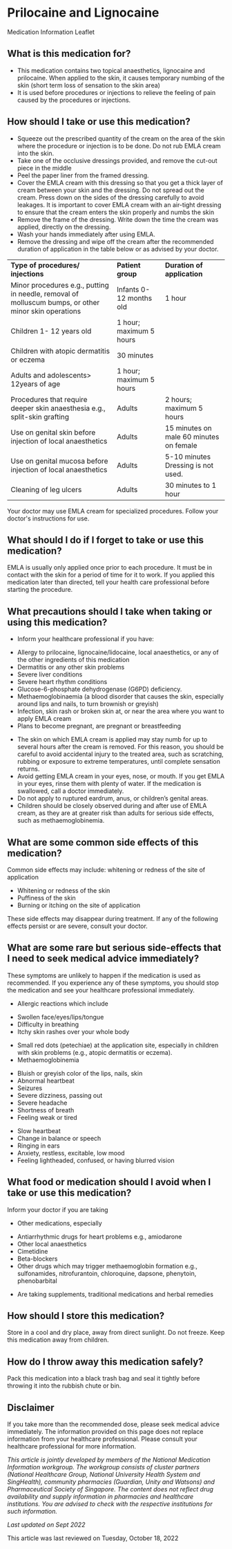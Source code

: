 # Prilocaine and Lignocaine

Medication Information Leaflet

What is this medication for?
----------------------------

* This medication contains two topical anaesthetics, lignocaine and prilocaine. When applied to the skin, it causes temporary numbing of the skin (short term loss of sensation to the skin area)
* It is used before procedures or injections to relieve the feeling of pain caused by the procedures or injections.

How should I take or use this medication?
-----------------------------------------

* Squeeze out the prescribed quantity of the cream on the area of the skin where the procedure or injection is to be done. Do not rub EMLA cream into the skin.
* Take one of the occlusive dressings provided, and remove the cut-out piece in the middle
* Peel the paper liner from the framed dressing.
* Cover the EMLA cream with this dressing so that you get a thick layer of cream between your skin and the dressing. Do not spread out the cream. Press down on the sides of the dressing carefully to avoid leakages. It is important to cover EMLA cream with an air-tight dressing to ensure that the cream enters the skin properly and numbs the skin
* Remove the frame of the dressing. Write down the time the cream was applied, directly on the dressing.
* Wash your hands immediately after using EMLA.
* Remove the dressing and wipe off the cream after the recommended duration of application in the table below or as advised by your doctor.

|  |  |  |
| --- | --- | --- |
| **​Type of procedures/ injections** | **​Patient group** | ​**Duration of application** |
| ​Minor procedures e.g., putting in needle, removal of molluscum bumps, or other minor skin operations ​  ​ ​ | ​Infants 0- 12 months old | ​1 hour |
| ​Children 1- 12 years old | ​1 hour; maximum 5 hours |
| ​Children with atopic dermatitis or eczema | ​30 minutes |
| ​Adults and adolescents> 12years of age | ​1 hour; maximum 5 hours |
| ​Procedures that require deeper skin anaesthesia e.g., split-skin grafting | ​Adults | ​2 hours; maximum 5 hours |
| ​Use on genital skin before injection of local anaesthetics | ​Adults | ​15 minutes on male 60 minutes on female |
| ​Use on genital mucosa before injection of local anaesthetics | ​Adults | ​5-10 minutes Dressing is not used. |
| ​Cleaning of leg ulcers | ​Adults | ​30 minutes to 1 hour |

Your doctor may use EMLA cream for specialized procedures. Follow your doctor's instructions for use.

What should I do if I forget to take or use this medication?
------------------------------------------------------------

EMLA is usually only applied once prior to each procedure. It must be in contact with the skin for a period of time for it to work. If you applied this medication later than directed, tell your health care professional before starting the procedure.

What precautions should I take when taking or using this medication?
--------------------------------------------------------------------

* Inform your healthcare professional if you have:

+ Allergy to prilocaine, lignocaine/lidocaine, local anaesthetics, or any of the other ingredients of this medication
+ Dermatitis or any other skin problems
+ Severe liver conditions
+ Severe heart rhythm conditions
+ Glucose-6-phosphate dehydrogenase (G6PD) deficiency.
+ Methaemoglobinaemia (a blood disorder that causes the skin, especially around lips and nails, to turn brownish or greyish)
+ Infection, skin rash or broken skin at, or near the area where you want to apply EMLA cream
+ Plans to become pregnant, are pregnant or breastfeeding

* The skin on which EMLA cream is applied may stay numb for up to several hours after the cream is removed. For this reason, you should be careful to avoid accidental injury to the treated area, such as scratching, rubbing or exposure to extreme temperatures, until complete sensation returns.
* Avoid getting EMLA cream in your eyes, nose, or mouth. If you get EMLA in your eyes, rinse them with plenty of water. If the medication is swallowed, call a doctor immediately.
* Do not apply to ruptured eardrum, anus, or children’s genital areas.
* Children should be closely observed during and after use of EMLA cream, as they are at greater risk than adults for serious side effects, such as methaemoglobinemia.

What are some common side effects of this medication?
-----------------------------------------------------

Common side effects may include: whitening or redness of the site of application

* Whitening or redness of the skin
* Puffiness of the skin
* Burning or itching on the site of application

These side effects may disappear during treatment. If any of the following effects persist or are severe, consult your doctor.

What are some rare but serious side-effects that I need to seek medical advice immediately?
-------------------------------------------------------------------------------------------

These symptoms are unlikely to happen if the medication is used as recommended. If you experience any of these symptoms, you should stop the medication and see your healthcare professional immediately.

* Allergic reactions which include

+ Swollen face/eyes/lips/tongue
+ Difficulty in breathing
+ Itchy skin rashes over your whole body

* Small red dots (petechiae) at the application site, especially in children with skin problems (e.g., atopic dermatitis or eczema).
* Methaemoglobinemia

+ Bluish or greyish color of the lips, nails, skin
+ Abnormal heartbeat
+ Seizures
+ Severe dizziness, passing out
+ Severe headache
+ Shortness of breath
+ Feeling weak or tired

* Slow heartbeat
* Change in balance or speech
* Ringing in ears
* Anxiety, restless, excitable, low mood
* Feeling lightheaded, confused, or having blurred vision

What food or medication should I avoid when I take or use this medication?
--------------------------------------------------------------------------

Inform your doctor if you are taking

* Other medications, especially

+ Antiarrhythmic drugs for heart problems e.g., amiodarone
+ Other local anaesthetics
+ Cimetidine
+ Beta-blockers
+ Other drugs which may trigger methaemoglobin formation e.g., sulfonamides, nitrofurantoin, chloroquine, dapsone, phenytoin, phenobarbital

* Are taking supplements, traditional medications and herbal remedies

How should I store this medication?
-----------------------------------

Store in a cool and dry place, away from direct sunlight. Do not freeze. Keep this medication away from children.

How do I throw away this medication safely?
-------------------------------------------

Pack this medication into a black trash bag and seal it tightly before throwing it into the rubbish chute or bin.

Disclaimer
----------

If you take more than the recommended dose, please seek medical advice immediately. The information provided on this page does not replace information from your healthcare professional. Please consult your healthcare professional for more information.

*This article is jointly developed by members of the National Medication Information workgroup. The workgroup consists of cluster partners (National Healthcare Group, National University Health System and SingHealth), community pharmacies (Guardian, Unity and Watsons) and Pharmaceutical Society of Singapore. The content does not reflect drug availability and supply information in pharmacies and healthcare institutions. You are advised to check with the respective institutions for such information.*

*Last updated on Sept 2022*

This article was last reviewed on
Tuesday, October 18, 2022